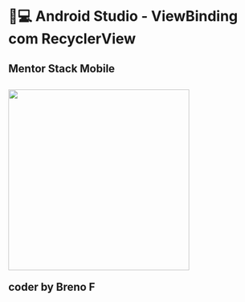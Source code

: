 <h1>📱💻 Android Studio - ViewBinding com RecyclerView </h1>
<h2> Mentor Stack Mobile <h2>

<a href="https://www.youtube.com/watch?v=JCWJFKqLzkc" rel="nofollow">
  <img id="img" class="style-scope yt-img-shadow" alt="" width="360" src="https://i.ytimg.com/vi/JCWJFKqLzkc/hq720.jpg?sqp=-oaymwEcCNAFEJQDSFXyq4qpAw4IARUAAIhCGAFwAcABBg==&amp;rs=AOn4CLDnm2n8hsDlljZkHO4XWvwR40nduw">
</a>

<p>coder by Breno F </p>
